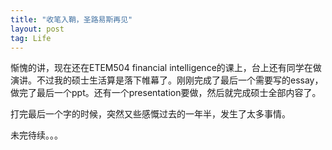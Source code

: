 ```yaml
---
title: "收笔入鞘，圣路易斯再见"
layout: post
tag: Life
---
```


惭愧的讲，现在还在ETEM504 financial intelligence的课上，台上还有同学在做演讲。不过我的硕士生活算是落下帷幕了。刚刚完成了最后一个需要写的essay，做完了最后一个ppt。还有一个presentation要做，然后就完成硕士全部内容了。

打完最后一个字的时候，突然又些感慨过去的一年半，发生了太多事情。

未完待续。。。